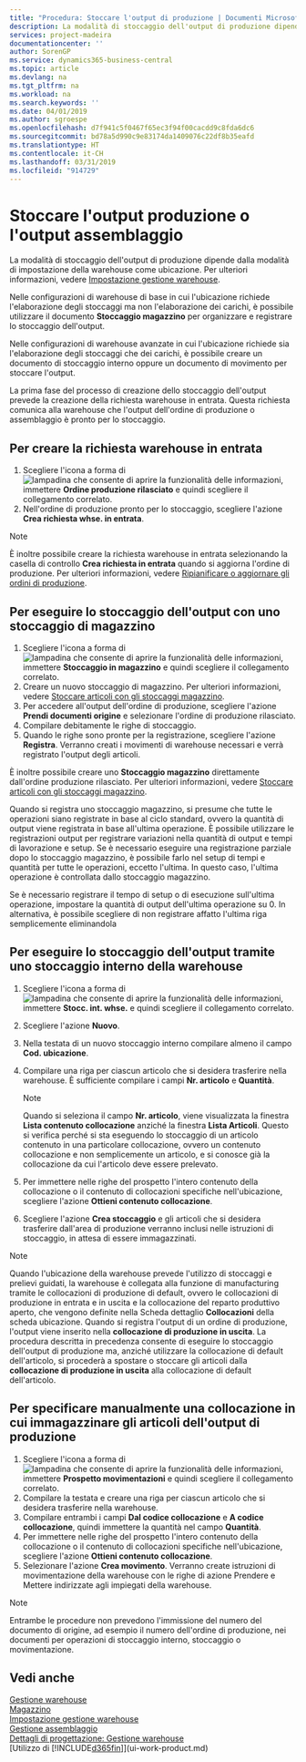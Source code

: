 ```yaml
---
title: "Procedura: Stoccare l'output di produzione | Documenti Microsoft"
description: La modalità di stoccaggio dell'output di produzione dipende dalla modalità di impostazione della warehouse come ubicazione.
services: project-madeira
documentationcenter: ''
author: SorenGP
ms.service: dynamics365-business-central
ms.topic: article
ms.devlang: na
ms.tgt_pltfrm: na
ms.workload: na
ms.search.keywords: ''
ms.date: 04/01/2019
ms.author: sgroespe
ms.openlocfilehash: d7f941c5f0467f65ec3f94f00cacdd9c8fda6dc6
ms.sourcegitcommit: bd78a5d990c9e83174da1409076c22df8b35eafd
ms.translationtype: HT
ms.contentlocale: it-CH
ms.lasthandoff: 03/31/2019
ms.locfileid: "914729"
---
```

# <a name="put-away-production-or-assembly-output"></a>Stoccare l'output produzione o l'output assemblaggio
La modalità di stoccaggio dell'output di produzione dipende dalla modalità di impostazione della warehouse come ubicazione. Per ulteriori informazioni, vedere [Impostazione gestione warehouse](warehouse-setup-warehouse.md).  

Nelle configurazioni di warehouse di base in cui l'ubicazione richiede l'elaborazione degli stoccaggi ma non l'elaborazione dei carichi, è possibile utilizzare il documento **Stoccaggio magazzino** per organizzare e registrare lo stoccaggio dell'output.  

Nelle configurazioni di warehouse avanzate in cui l'ubicazione richiede sia l'elaborazione degli stoccaggi che dei carichi, è possibile creare un documento di stoccaggio interno oppure un documento di movimento per stoccare l'output.  

La prima fase del processo di creazione dello stoccaggio dell'output prevede la creazione della richiesta warehouse in entrata. Questa richiesta comunica alla warehouse che l'output dell'ordine di produzione o assemblaggio è pronto per lo stoccaggio.

## <a name="to-create-the-inbound-warehouse-request"></a>Per creare la richiesta warehouse in entrata  
1.  Scegliere l'icona a forma di ![lampadina che consente di aprire la funzionalità delle informazioni](media/ui-search/search_small.png "Informazioni sull'operazione che si desidera eseguire"), immettere **Ordine produzione rilasciato** e quindi scegliere il collegamento correlato.  
2.  Nell'ordine di produzione pronto per lo stoccaggio, scegliere l'azione **Crea richiesta whse. in entrata**.  

> [!NOTE]  
>  È inoltre possibile creare la richiesta warehouse in entrata selezionando la casella di controllo **Crea richiesta in entrata** quando si aggiorna l'ordine di produzione. Per ulteriori informazioni, vedere [Ripianificare o aggiornare gli ordini di produzione](production-how-to-replan-refresh-production-orders.md).  

## <a name="to-put-output-away-with-an-inventory-put-away"></a>Per eseguire lo stoccaggio dell'output con uno stoccaggio di magazzino  
1.  Scegliere l'icona a forma di ![lampadina che consente di aprire la funzionalità delle informazioni](media/ui-search/search_small.png "Informazioni sull'operazione che si desidera eseguire"), immettere **Stoccaggio in magazzino** e quindi scegliere il collegamento correlato.  
2.  Creare un nuovo stoccaggio di magazzino. Per ulteriori informazioni, vedere [Stoccare articoli con gli stoccaggi magazzino](warehouse-how-to-put-items-away-with-inventory-put-aways.md).
3.  Per accedere all'output dell'ordine di produzione, scegliere l'azione **Prendi documenti origine** e selezionare l'ordine di produzione rilasciato.  
4.  Compilare debitamente le righe di stoccaggio.
5.  Quando le righe sono pronte per la registrazione, scegliere l'azione **Registra**. Verranno creati i movimenti di warehouse necessari e verrà registrato l'output degli articoli.  

È inoltre possibile creare uno **Stoccaggio magazzino** direttamente dall'ordine produzione rilasciato. Per ulteriori informazioni, vedere [Stoccare articoli con gli stoccaggi magazzino](warehouse-how-to-put-items-away-with-inventory-put-aways.md).  

Quando si registra uno stoccaggio magazzino, si presume che tutte le operazioni siano registrate in base al ciclo standard, ovvero la quantità di output viene registrata in base all'ultima operazione. È possibile utilizzare le registrazioni output per registrare variazioni nella quantità di output e tempi di lavorazione e setup. Se è necessario eseguire una registrazione parziale dopo lo stoccaggio magazzino, è possibile farlo nel setup di tempi e quantità per tutte le operazioni, eccetto l'ultima. In questo caso, l'ultima operazione è controllata dallo stoccaggio magazzino.  

Se è necessario registrare il tempo di setup o di esecuzione sull'ultima operazione, impostare la quantità di output dell'ultima operazione su 0. In alternativa, è possibile scegliere di non registrare affatto l'ultima riga semplicemente eliminandola  

## <a name="to-put-output-away-with-a-warehouse-internal-put-away"></a>Per eseguire lo stoccaggio dell'output tramite uno stoccaggio interno della warehouse
1.  Scegliere l'icona a forma di ![lampadina che consente di aprire la funzionalità delle informazioni](media/ui-search/search_small.png "Informazioni sull'operazione che si desidera eseguire"), immettere **Stocc. int. whse.** e quindi scegliere il collegamento correlato.  
2. Scegliere l'azione **Nuovo**.
3. Nella testata di un nuovo stoccaggio interno compilare almeno il campo **Cod. ubicazione**.  
4. Compilare una riga per ciascun articolo che si desidera trasferire nella warehouse. È sufficiente compilare i campi **Nr. articolo** e **Quantità**.  

    > [!NOTE]  
    >  Quando si seleziona il campo **Nr. articolo**, viene visualizzata la finestra **Lista contenuto collocazione** anziché la finestra **Lista Articoli**. Questo si verifica perché si sta eseguendo lo stoccaggio di un articolo contenuto in una particolare collocazione, ovvero un contenuto collocazione e non semplicemente un articolo, e si conosce già la collocazione da cui l'articolo deve essere prelevato.  

4.  Per immettere nelle righe del prospetto l'intero contenuto della collocazione o il contenuto di collocazioni specifiche nell'ubicazione, scegliere l'azione **Ottieni contenuto collocazione**.  
5.  Scegliere l'azione **Crea stoccaggio** e gli articoli che si desidera trasferire dall'area di produzione verranno inclusi nelle istruzioni di stoccaggio, in attesa di essere immagazzinati.  

> [!NOTE]  
>  Quando l'ubicazione della warehouse prevede l'utilizzo di stoccaggi e prelievi guidati, la warehouse è collegata alla funzione di manufacturing tramite le collocazioni di produzione di default, ovvero le collocazioni di produzione in entrata e in uscita e la collocazione del reparto produttivo aperto, che vengono definite nella Scheda dettaglio **Collocazioni** della scheda ubicazione. Quando si registra l'output di un ordine di produzione, l'output viene inserito nella **collocazione di produzione in uscita**. La procedura descritta in precedenza consente di eseguire lo stoccaggio dell'output di produzione ma, anziché utilizzare la collocazione di default dell'articolo, si procederà a spostare o stoccare gli articoli dalla **collocazione di produzione in uscita** alla collocazione di default dell'articolo.  

## <a name="to-manually-specify-a-bin-to-store-items-from-production-output"></a>Per specificare manualmente una collocazione in cui immagazzinare gli articoli dell'output di produzione  
1.  Scegliere l'icona a forma di ![lampadina che consente di aprire la funzionalità delle informazioni](media/ui-search/search_small.png "Informazioni sull'operazione che si desidera eseguire"), immettere **Prospetto movimentazioni** e quindi scegliere il collegamento correlato.  
2.  Compilare la testata e creare una riga per ciascun articolo che si desidera trasferire nella warehouse.  
3.  Compilare entrambi i campi **Dal codice collocazione** e **A codice collocazione**, quindi immettere la quantità nel campo **Quantità**.  
4.  Per immettere nelle righe del prospetto l'intero contenuto della collocazione o il contenuto di collocazioni specifiche nell'ubicazione, scegliere l'azione **Ottieni contenuto collocazione**.  
5. Selezionare l'azione **Crea movimento**. Verranno create istruzioni di movimentazione della warehouse con le righe di azione Prendere e Mettere indirizzate agli impiegati della warehouse.  

> [!NOTE]  
>  Entrambe le procedure non prevedono l'immissione del numero del documento di origine, ad esempio il numero dell'ordine di produzione, nei documenti per operazioni di stoccaggio interno, stoccaggio o movimentazione.  

## <a name="see-also"></a>Vedi anche  
[Gestione warehouse](warehouse-manage-warehouse.md)  
[Magazzino](inventory-manage-inventory.md)  
[Impostazione gestione warehouse](warehouse-setup-warehouse.md)     
[Gestione assemblaggio](assembly-assemble-items.md)    
[Dettagli di progettazione: Gestione warehouse](design-details-warehouse-management.md)  
[Utilizzo di [!INCLUDE[d365fin](includes/d365fin_md.md)]](ui-work-product.md)
